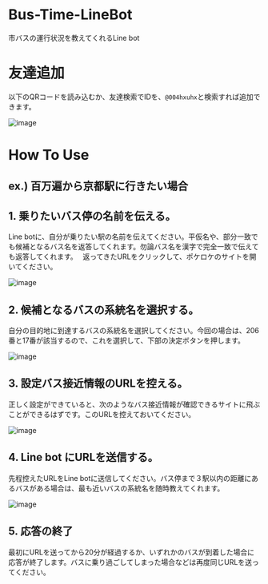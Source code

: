# Bus-Time-LineBot
市バスの運行状況を教えてくれるLine bot

# 友達追加
以下のQRコードを読み込むか、友達検索でIDを、`@004hxuhx`と検索すれば追加できます。

![image](https://github.com/tamlog06/Bus-Time-LineBot/assets/58413654/c846ba6e-3888-4582-8510-832941883970)


# How To Use
## ex.) 百万遍から京都駅に行きたい場合

## 1. 乗りたいバス停の名前を伝える。
Line botに、自分が乗りたい駅の名前を伝えてください。平仮名や、部分一致でも候補となるバス名を返答してくれます。勿論バス名を漢字で完全一致で伝えても返答してくれます。　
返ってきたURLをクリックして、ポケロケのサイトを開いてください。

![image](https://github.com/tamlog06/Bus-Time-LineBot/assets/58413654/aadab670-ba68-4757-88ec-f95439cd4b4c)

## 2. 候補となるバスの系統名を選択する。
自分の目的地に到達するバスの系統名を選択してください。今回の場合は、206番と17番が該当するので、これを選択して、下部の決定ボタンを押します。

![image](https://github.com/tamlog06/Bus-Time-LineBot/assets/58413654/13d6116d-09a0-405b-b225-9ef7a0bc8ad6)

## 3. 設定バス接近情報のURLを控える。
正しく設定ができていると、次のようなバス接近情報が確認できるサイトに飛ぶことができるはずです。このURLを控えておいてください。

![image](https://github.com/tamlog06/Bus-Time-LineBot/assets/58413654/1ceebf9c-6492-4506-8654-7f91a130bb27)

## 4. Line bot にURLを送信する。
先程控えたURLをLine botに送信してください。バス停まで３駅以内の距離にあるバスがある場合は、最も近いバスの系統名を随時教えてくれます。

![image](https://github.com/tamlog06/Bus-Time-LineBot/assets/58413654/41f5632d-ddb6-410d-9854-67c136010a7c)

## 5. 応答の終了
最初にURLを送ってから20分が経過するか、いずれかのバスが到着した場合に応答が終了します。バスに乗り過ごしてしまった場合などは再度同じURLを送ってください。
